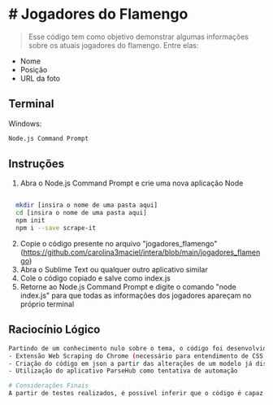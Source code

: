 # # Jogadores do Flamengo
> Esse código tem como objetivo demonstrar algumas informações sobre os atuais jogadores do flamengo. Entre elas:
  - Nome
  - Posição
  - URL da foto


  ## Terminal

Windows:

```sh
Node.js Command Prompt
```



## Instruções

1. Abra o Node.js Command Prompt e crie uma nova aplicação Node 
```sh

  mkdir [insira o nome de uma pasta aqui]
  cd [insira o nome de uma pasta aqui]
  npm init
  npm i --save scrape-it
  ```
  
2. Copie o código presente no arquivo "jogadores_flamengo" (https://github.com/carolina3maciel/intera/blob/main/jogadores_flamengo)
3. Abra o Sublime Text ou qualquer outro aplicativo similar
4. Cole o código copiado e salve como index.js
4. Retorne ao Node.js Command Prompt e digite o comando "node index.js" para que todas as informações dos jogadores apareçam no próprio terminal

## Raciocínio Lógico

```sh
Partindo de um conhecimento nulo sobre o tema, o código foi desenvolvido através de três cenários:
- Extensão Web Scraping do Chrome (necessário para entendimento de CSS das informações requeridas
- Criação do código em json a partir das alterações de um modelo já disponibilizado no github (https://github.com/IonicaBizau/scrape-it)
- Utilização do aplicativo ParseHub como tentativa de automação

```

```sh
# Considerações Finais
A partir de testes realizados, é possível inferir que o código é capaz de entregar os dados solicitados. Como forma de aprimoramento do projeto, poderia ser utilizada uma função para replicação automática, utilizando como base a página que contém o link de todos os jogadores 

```
